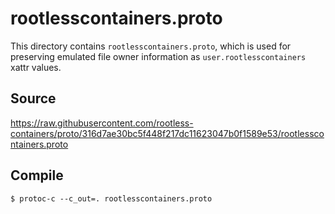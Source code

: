 # rootlesscontainers.proto

This directory contains `rootlesscontainers.proto`, which is used for preserving emulated file owner information as `user.rootlesscontainers` xattr values.

## Source

https://raw.githubusercontent.com/rootless-containers/proto/316d7ae30bc5f448f217dc11623047b0f1589e53/rootlesscontainers.proto

## Compile

```console
$ protoc-c --c_out=. rootlesscontainers.proto
```
